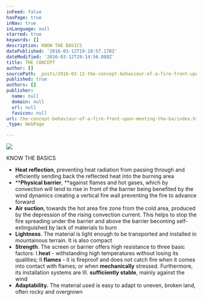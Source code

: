 ```yaml
---
inFeed: false
hasPage: true
inNav: true
inLanguage: null
starred: true
keywords: []
description: KNOW THE BASICS
datePublished: '2016-03-12T19:18:57.170Z'
dateModified: '2016-03-12T19:14:56.088Z'
title: THE CONCEPT
author: []
sourcePath: _posts/2016-03-12-the-concept-behaviour-of-a-fire-front-upon-meeting-the-ba.md
published: true
authors: []
publisher:
  name: null
  domain: null
  url: null
  favicon: null
url: the-concept-behaviour-of-a-fire-front-upon-meeting-the-ba/index.html
_type: WebPage

---
```

![](https://the-grid-user-content.s3-us-west-2.amazonaws.com/dced03ce-40e9-4b69-a78d-10386828223a.jpg)

KNOW THE BASICS

* **Heat reflection**, preventing heat radiation from passing through and efficiently sending back the reflected heat into the burning area
* ****Physical barrier**, **against flames and hot gases, which by convection will tend to rise in front of the barrier being benefited by the wind dynamics creating a vertical fire wall preventing the fire to advance forward
* **Air suction**, towards the hot area fire zone from the cold area, produced by the depression of the rising convection current. This helps to stop the fire spreading under the barrier and above the barrier becoming self-extinguished by lack of materials to burn
* **Lightness**. The material is light enough to be transported and installed in mountainous terrain. It is also compact
* **Strength**. The screen or barrier offers high resistance to three basic factors: I.**heat** - withstanding high temperatures without losing its qualities;  II.**flames** - it is fireproof and does not catch fire when it comes into contact with flames; or when **mechanically** stressed. Furthermore, its installation systems are III. **sufficiently stable**, mainly against the wind
* **Adaptability.** The material used is easy to adapt to uneven, broken land, often rocky and overgrown